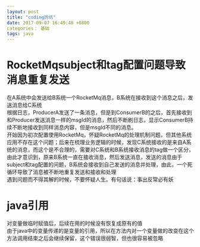 ```yaml
---
layout: post
title: "coding的坑"
date: 2017-09-07 16:49:48 +0800
categories： 基础
tags: java
---
```


# RocketMqsubject和tag配置问题导致消息重复发送
在A系统中会发送给B系统一个RocketMq消息，B系统在接收到这个消息之后，发送消息给C系统  
根据日志，ProducerA发送了一条消息，但是到ConsumerB的之后，首先接收到和Producer发送消息一样的msgId的消息，然后不断刷日志，显示ConsumerB持续不断地接收到同样消息内容，但是msgId不同的消息。  
开始因为初次配置使用RocketMq，怀疑RocketMq的处理机制问题，但其他系统应用不存在这个问题；后来在梳理业务逻辑的时候，发现C系统接收的是来自A系统的消息，而这个是不合理的，需要对C系统和B系统接收消息的tag做一个区分，由此才意识到，原来B系统一直在接收消息，然后发送消息，发送的消息由于subject和tag配置的问题，B系统会接收到自己发送的消息并处理，由此，一个死循环导致了消息被不断地重复发送和接收和处理  
遇到问题而不得其解的时候，不要怀疑人生。有句话说：事出反常必有妖

# java引用
对变量做临时赋值后，后续在用的时候没有恢复成原有的值   
由于java中的变量传递的是变量的引用，所以在方法内对一个变量做的改变在这个方法调用结束之后会继续保留，这个错误很弱智，但也很容易被忽略



